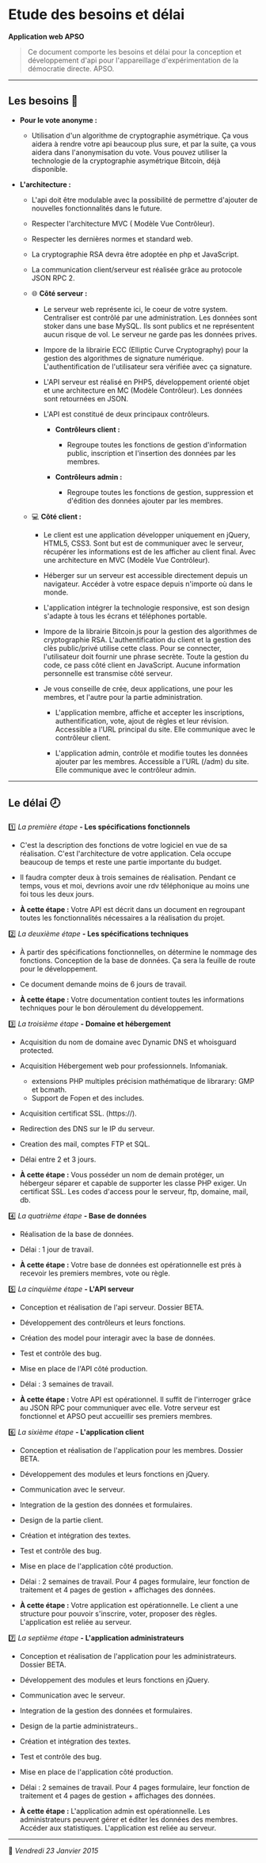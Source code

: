 # Etude des besoins et délai
**Application web APSO**> Ce document comporte les besoins et délai pour la conception et développement d'api pour l'appareillage d'expérimentation de la démocratie directe. APSO.***

## Les besoins :link:

* **Pour le vote anonyme :**	* Utilisation d'un algorithme de cryptographie asymétrique. Ça vous aidera à rendre votre api beaucoup plus sure, et par la suite, ça vous aidera dans l'anonymisation du vote. Vous pouvez utiliser la technologie de la cryptographie asymétrique Bitcoin, déjà disponible.
* **L'architecture :**	* L'api doit être modulable avec la possibilité de permettre d'ajouter de nouvelles fonctionnalités dans le future.	* Respecter l'architecture MVC ( Modèle Vue Contrôleur).	* Respecter les dernières normes et standard web.	* La cryptographie RSA devra être adoptée en php et JavaScript.	* La communication client/serveur est réalisée grâce au protocole JSON RPC 2.		* :globe_with_meridians: **Côté serveur :**				* Le serveur web représente ici, le coeur de votre system. Centraliser est contrôlé par une administration. Les données sont stoker dans une base MySQL. Ils sont publics et ne représentent aucun risque de vol. Le serveur ne garde pas les données prives.				* Impore de la librairie ECC (Elliptic Curve Cryptography) pour la gestion des algorithmes de signature numérique. L'authentification de l'utilisateur sera vérifiée avec ça signature.				* L'API serveur est réalisé en PHP5, développement orienté objet et une architecture en MC (Modèle Contrôleur). Les données sont retournées en JSON.				* L'API est constitué de deux principaux contrôleurs.						* **Contrôleurs client :**				* Regroupe toutes les fonctions de gestion d'information public, inscription et l'insertion des données par les membres.						* **Contrôleurs admin :**				* Regroupe toutes les fonctions de gestion, suppression et d'édition des données ajouter par les membres.

	* :computer: **Côté client :**
		
		* Le client est une application développer uniquement en jQuery, HTML5, CSS3. Sont but est de communiquer avec le serveur, récupérer les informations est de les afficher au client final. Avec une architecture en MVC (Modèle Vue Contrôleur).				* Héberger sur un serveur est accessible directement depuis un navigateur. Accéder à votre espace depuis n'importe où dans le monde.				* L'application intégrer la technologie responsive, est son design s'adapte à tous les écrans et téléphones portable.				* Impore de la librairie Bitcoin.js pour la gestion des algorithmes de cryptographie RSA. L'authentification du client et la gestion des clès public/privé utilise cette class. Pour se connecter, l'utilisateur doit fournir une phrase secrète. Toute la gestion du code, ce pass côté client en JavaScript. Aucune information personnelle est transmise côté serveur.				* Je vous conseille de crée, deux applications, une pour les membres, et l'autre pour la partie administration.						* L'application membre, affiche et accepter les inscriptions, authentification, vote, ajout de règles et leur révision. Accessible a l'URL principal du site. Elle communique avec le contrôleur client.						* L'application admin, contrôle et modifie toutes les données ajouter par les membres. Accessible a l'URL (/adm) du site. Elle communique avec le contrôleur admin.
***

## Le délai :clock8:

:one: *La première étape* **- Les spécifications fonctionnels**

* C'est la description des fonctions de votre logiciel en vue de sa réalisation. C'est l'architecture de votre application. Cela occupe beaucoup de temps et reste une partie importante du budget.
	
* Il faudra compter deux à trois semaines de réalisation. Pendant ce temps, vous et moi, devrions avoir une rdv téléphonique au moins une foi tous les deux jours.
	
* **À cette étape :** Votre API est décrit dans un document en regroupant toutes les fonctionnalités nécessaires a la réalisation du projet.

:two: *La deuxième étape* **- Les spécifications techniques**

* À partir des spécifications fonctionnelles, on détermine le nommage des fonctions. Conception de la base de données. Ça sera la feuille de route pour le développement.
* Ce document demande moins de 6 jours de travail.
	
* **À cette étape :** Votre documentation contient toutes les informations techniques pour le bon déroulement du développement.

:three: *La troisième étape* **- Domaine et hébergement**

* Acquisition du nom de domaine avec Dynamic DNS et whoisguard protected.
* Acquisition Hébergement web pour professionnels. Infomaniak.
	* extensions PHP multiples précision mathématique de librarary: GMP et bcmath.
	* Support de Fopen et des includes.
* Acquisition certificat SSL. (https://).
* Redirection des DNS sur le IP du serveur.
* Creation des mail, comptes FTP et SQL.
* Délai entre 2 et 3 jours.

* **À cette étape :** Vous posséder un nom de demain protéger, un hébergeur séparer et capable de supporter les classe PHP exiger. Un certificat SSL. Les codes d'access pour le serveur, ftp, domaine, mail, db.
:four: *La quatrième étape* **- Base de données**

* Réalisation de la base de données.
* Délai : 1 jour de travail.

* **À cette étape :** Votre base de données est opérationnelle est prés à recevoir les premiers membres, vote ou règle.

:five: *La cinquième étape* **- L'API serveur**

* Conception et réalisation de l'api serveur. Dossier BETA.
* Développement des contrôleurs et leurs fonctions.
* Création des model pour interagir avec la base de données.
* Test et contrôle des bug.
* Mise en place de l'API côté production.
* Délai : 3 semaines de travail.

* **À cette étape :** Votre API est opérationnel. Il suffit de l'interroger grâce au JSON RPC pour communiquer avec elle. Votre serveur est fonctionnel et APSO peut accueillir ses premiers membres.
	
:six: *La sixième étape* **- L'application client**

* Conception et réalisation de l'application pour les membres. Dossier BETA.
* Développement des modules et leurs fonctions en jQuery.
* Communication avec le serveur.
* Integration de la gestion des données et formulaires.
* Design de la partie client.
* Création et intégration des textes.
* Test et contrôle des bug.
* Mise en place de l'application côté production.
* Délai : 2 semaines de travail. Pour 4 pages formulaire, leur fonction de traitement et 4 pages de gestion + affichages des données.

* **À cette étape :** Votre application est opérationnelle. Le client a une structure pour pouvoir s'inscrire, voter, proposer des règles. L'application est reliée au serveur.
	
:seven: *La septième étape* **- L'application administrateurs**

* Conception et réalisation de l'application pour les administrateurs. Dossier BETA.
* Développement des modules et leurs fonctions en jQuery.
* Communication avec le serveur.
* Integration de la gestion des données et formulaires.
* Design de la partie administrateurs..
* Création et intégration des textes.
* Test et contrôle des bug.
* Mise en place de l'application côté production.
* Délai : 2 semaines de travail. Pour 4 pages formulaire, leur fonction de traitement et 4 pages de gestion + affichages des données.

* **À cette étape :** L'application admin est opérationnelle. Les administrateurs peuvent gérer et éditer les données des membres. Accéder aux statistiques. L'application est reliée au serveur.
	
***

:date: *Vendredi 23 Janvier 2015*